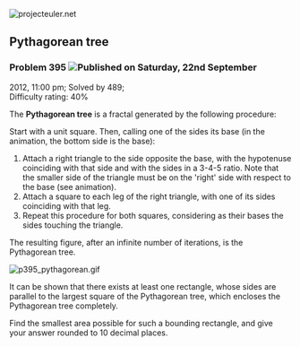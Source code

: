 ![projecteuler.net](images/print_page_logo.png)

## Pythagorean tree

### Problem 395 ![](images/icon_info.png)Published on Saturday, 22nd September
2012, 11:00 pm; Solved by 489;  
Difficulty rating: 40%

The **Pythagorean tree** is a fractal generated by the following procedure:

Start with a unit square. Then, calling one of the sides its base (in the
animation, the bottom side is the base):

  1. Attach a right triangle to the side opposite the base, with the hypotenuse coinciding with that side and with the sides in a 3-4-5 ratio. Note that the smaller side of the triangle must be on the 'right' side with respect to the base (see animation).
  2. Attach a square to each leg of the right triangle, with one of its sides coinciding with that leg.
  3. Repeat this procedure for both squares, considering as their bases the sides touching the triangle.

The resulting figure, after an infinite number of iterations, is the
Pythagorean tree.

![p395_pythagorean.gif](project/images/p395_pythagorean.gif)

It can be shown that there exists at least one rectangle, whose sides are
parallel to the largest square of the Pythagorean tree, which encloses the
Pythagorean tree completely.

Find the smallest area possible for such a bounding rectangle, and give your
answer rounded to 10 decimal places.

  
  

